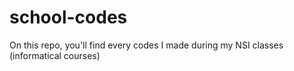 # school-codes
On this repo, you'll find every codes I made during my NSI classes (informatical courses)
